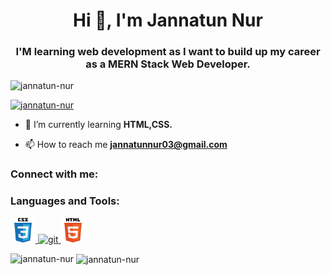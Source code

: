 
<h1 align="center">Hi 👋, I'm Jannatun Nur</h1>
<h3 align="center">I'M learning web development as I want to build up my career as a MERN Stack Web Developer.</h3>

<p align="left"> <img src="https://komarev.com/ghpvc/?username=jannatun-nur&label=Profile%20views&color=0e75b6&style=flat" alt="jannatun-nur" /> </p>

<p align="left"> <a href="https://github.com/ryo-ma/github-profile-trophy"><img src="https://github-profile-trophy.vercel.app/?username=jannatun-nur" alt="jannatun-nur" /></a> </p>

- 🌱 I’m currently learning **HTML,CSS.**

- 📫 How to reach me **jannatunnur03@gmail.com**

<h3 align="left">Connect with me:</h3>
<p align="left">
</p>

<h3 align="left">Languages and Tools:</h3>
<p align="left"> <a href="https://www.w3schools.com/css/" target="_blank" rel="noreferrer"> <img src="https://raw.githubusercontent.com/devicons/devicon/master/icons/css3/css3-original-wordmark.svg" alt="css3" width="40" height="40"/> </a> <a href="https://git-scm.com/" target="_blank" rel="noreferrer"> <img src="https://www.vectorlogo.zone/logos/git-scm/git-scm-icon.svg" alt="git" width="40" height="40"/> </a> <a href="https://www.w3.org/html/" target="_blank" rel="noreferrer"> <img src="https://raw.githubusercontent.com/devicons/devicon/master/icons/html5/html5-original-wordmark.svg" alt="html5" width="40" height="40"/> </a> </p>

<p><img align="left" src="https://github-readme-stats.vercel.app/api/top-langs?username=jannatun-nur&show_icons=true&locale=en&layout=compact" alt="jannatun-nur" /></p>

<p>&nbsp;<img align="center" src="https://github-readme-stats.vercel.app/api?username=jannatun-nur&show_icons=true&locale=en" alt="jannatun-nur" /></p>

